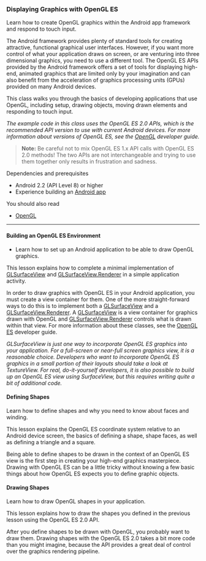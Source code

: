 ### Displaying Graphics with OpenGL ES
Learn how to create OpenGL graphics within the Android app framework and respond to touch input.

The Android framework provides plenty of standard tools for creating attractive, functional graphical user interfaces. However, if you want more control of what your application draws on screen, or are venturing into three dimensional graphics, you need to use a different tool. 
The OpenGL ES APIs provided by the Android framework offers a set of tools for displaying high-end, animated graphics that are limited only by your imagination and can also benefit from the acceleration of graphics processing units (GPUs) provided on many Android devices.

This class walks you through the basics of developing applications that use OpenGL, including setup, drawing objects, moving drawn elements and responding to touch input.

_The example code in this class uses the OpenGL ES 2.0 APIs, which is the recommended API version to use with current Android devices. 
For more information about versions of OpenGL ES, see the [OpenGL](https://developer.android.com/guide/topics/graphics/opengl.html) developer guide._

> **Note:** Be careful not to mix OpenGL ES 1.x API calls with OpenGL ES 2.0 methods! 
The two APIs are not interchangeable and trying to use them together only results in frustration and sadness.

Dependencies and prerequisites
- Android 2.2 (API Level 8) or higher
- Experience building an [Android app](https://developer.android.com/training/basics/firstapp/index.html)

You should also read
- [OpenGL](https://developer.android.com/guide/topics/graphics/opengl.html)

-----------------------------------------------------------

#### Building an OpenGL ES Environment
- Learn how to set up an Android application to be able to draw OpenGL graphics.

This lesson explains how to complete a minimal implementation of [GLSurfaceView](https://developer.android.com/reference/android/opengl/GLSurfaceView.html) and [GLSurfaceView.Renderer](https://developer.android.com/reference/android/opengl/GLSurfaceView.Renderer.html) in a simple application activity.

In order to draw graphics with OpenGL ES in your Android application, you must create a view container for them. 
One of the more straight-forward ways to do this is to implement both a [GLSurfaceView](https://developer.android.com/reference/android/opengl/GLSurfaceView.html) and a [GLSurfaceView.Renderer](https://developer.android.com/reference/android/opengl/GLSurfaceView.Renderer.html). 
A [GLSurfaceView](https://developer.android.com/reference/android/opengl/GLSurfaceView.html) is a view container for graphics drawn with OpenGL and [GLSurfaceView.Renderer](https://developer.android.com/reference/android/opengl/GLSurfaceView.Renderer.html) controls what is drawn within that view. 
For more information about these classes, see the [OpenGL ES](https://developer.android.com/guide/topics/graphics/opengl.html) developer guide.

_GLSurfaceView is just one way to incorporate OpenGL ES graphics into your application. For a full-screen or near-full screen graphics view, it is a reasonable choice. Developers who want to incorporate OpenGL ES graphics in a small portion of their layouts should take a look at TextureView. For real, do-it-yourself developers, it is also possible to build up an OpenGL ES view using SurfaceView, but this requires writing quite a bit of additional code._

#### Defining Shapes
Learn how to define shapes and why you need to know about faces and winding.

This lesson explains the OpenGL ES coordinate system relative to an Android device screen, the basics of defining a shape, shape faces, as well as defining a triangle and a square.

Being able to define shapes to be drawn in the context of an OpenGL ES view is the first step in creating your high-end graphics masterpiece. Drawing with OpenGL ES can be a little tricky without knowing a few basic things about how OpenGL ES expects you to define graphic objects.


#### Drawing Shapes
Learn how to draw OpenGL shapes in your application.

This lesson explains how to draw the shapes you defined in the previous lesson using the OpenGL ES 2.0 API.

After you define shapes to be drawn with OpenGL, you probably want to draw them. Drawing shapes with the OpenGL ES 2.0 takes a bit more code than you might imagine, because the API provides a great deal of control over the graphics rendering pipeline.



